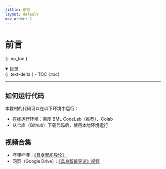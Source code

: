 ```yaml
---
tittle: 前言
layout: default
nav_order: 2
---
```


# 前言
{: .no_toc }

<details open markdown="block">
  <summary>
    目录
  </summary>
  {: .text-delta }
- TOC
{:toc}
</details>

---

## 如何运行代码

本教材的代码可以在以下环境中运行：

- 在线运行环境：百度 BML CodeLab（推荐）、Colab
- 从仓库（Github）下载代码后，使用本地环境运行

## 视频合集

- 哔哩哔哩：[《具身智能导论》](https://www.bilibili.com/blackboard/html5mobileplayer.html?aid=385113866&bvid=BV1HZ4y1v7eX&cid=749543354&p=1)
- 网页（Google Drive）：[《具身智能导论》视频](https://amoycjr.github.io/Frontiers-of-Embodied-Intelligence-Video-Website/)